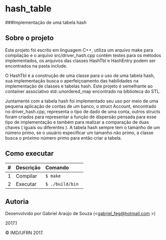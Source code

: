 # hash_table
###Implementação de uma tabela hash
## Sobre o projeto

<p>
	Este projeto foi escrito em linguagem C++, utiliza um arquivo make para compilação e o arquivo src/driver_hash.cpp contém testes para os métodos implementados, os arquivos das classes HashTbl e HashEntry podem ser encontrados na pasta include.
</p>
<p>
	O HashTbl é a construção de uma classe para o uso de uma tabela hash, sua implementação 
	busca o aperfeiçoamento das habilidades na implementação de classes e tabelas hash. Este projeto é semelhante ao container associativo std::unordered_map encontrado na biblioteca <unordered_map> do STL.
</p>
<p>
	Juntamente com a tabela hash foi implementado seu uso por meio de uma pequena aplicação de contas de um banco, o struct Account, encontrado no driver_hash.cpp, representa o tipo de dado de uma conta, outros structs foram criados para representar a função de dispersão pensada para esse tipo de implementação e também para realizar a comparação de duas chaves ( iguais ou diferentes ). A tabela hash sempre tem o tamanho de um número primo, se o usuário especificar um tamanho não primo, a classe busca o próximo número primo para então criar a tabela.
</p>

## Como executar

| #       | Descrição           | Comando  |
| :------------- |:-------------| :-----|
| 1      | Compilar | ```$ make``` |
| 2      | Executar   | ```$ ./build/bin ``` |


## Autoria

Desenvolvido por Gabriel Araújo de Souza (<gabriel_feg@hotmail.com >)

2017.1

&copy; IMD/UFRN 2017.